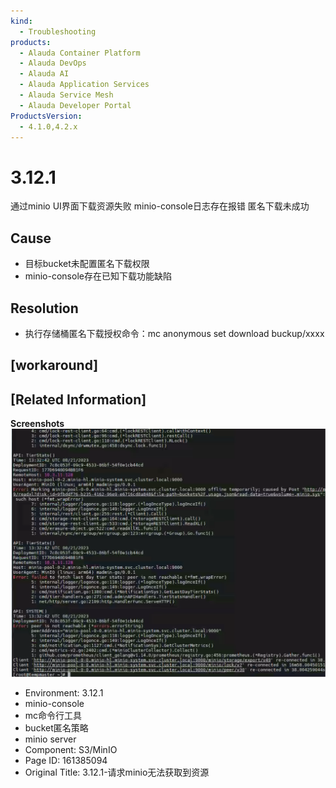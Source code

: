 ```yaml
---
kind:
  - Troubleshooting
products:
  - Alauda Container Platform
  - Alauda DevOps
  - Alauda AI
  - Alauda Application Services
  - Alauda Service Mesh
  - Alauda Developer Portal
ProductsVersion:
  - 4.1.0,4.2.x
---
```

<!-- A type of document that involves encountering a fault, diagnosing it, performing root cause analysis, and providing solutions. -->

# 3.12.1

通过minio UI界面下载资源失败 minio-console日志存在报错 匿名下载未成功

## Cause
- 目标bucket未配置匿名下载权限
- minio-console存在已知下载功能缺陷

## Resolution
- 执行存储桶匿名下载授权命令：mc anonymous set download buckup/xxxx

## [workaround]

## [Related Information]
**Screenshots**
![](assets/3-12-1-qing-qiu-miniowu-fa-huo-qu-dao-zi-yuan/image-2023-8-24_11-16-56.png)
- Environment: 3.12.1
- minio-console
- mc命令行工具
- bucket匿名策略
- minio server
- Component: S3/MinIO
- Page ID: 161385094
- Original Title: 3.12.1-请求minio无法获取到资源

